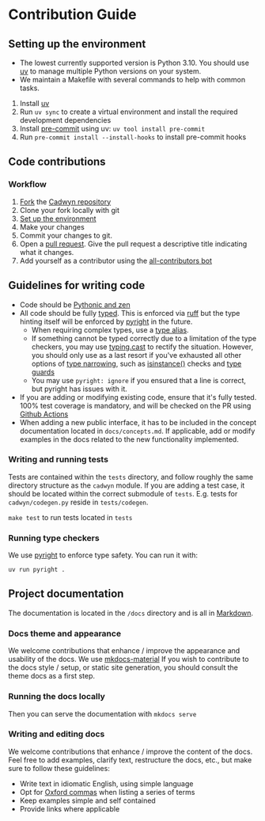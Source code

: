 # Contribution Guide

## Setting up the environment

* The lowest currently supported version is Python 3.10. You should use
[uv](https://docs.astral.sh/uv/) to manage multiple Python
versions on your system.
* We maintain a Makefile with several commands to help with common tasks.

1. Install [uv](https://docs.astral.sh/uv/)
2. Run `uv sync` to create a virtual environment and install the required development dependencies
3. Install [pre-commit](https://pre-commit.com/) using uv: `uv tool install pre-commit`
4. Run `pre-commit install --install-hooks` to install pre-commit hooks

## Code contributions

### Workflow

1. [Fork](https://github.com/zmievsa/cadwyn/fork) the [Cadwyn repository](https://github.com/zmievsa/cadwyn)
2. Clone your fork locally with git
3. [Set up the environment](#setting-up-the-environment)
4. Make your changes
5. Commit your changes to git.
6. Open a [pull request](https://docs.github.com/en/pull-requests). Give the pull request a descriptive title indicating what it changes.
7. Add yourself as a contributor using the [all-contributors bot](https://allcontributors.org/docs/en/bot/usage)

## Guidelines for writing code

* Code should be [Pythonic and zen](https://peps.python.org/pep-0020/)
* All code should be fully [typed](https://peps.python.org/pep-0484/). This is enforced via [ruff](https://github.com/astral-sh/ruff) but the type hinting itself will be enforced by [pyright](https://github.com/microsoft/pyright/) in the future.
  * When requiring complex types, use a [type alias](https://docs.python.org/3/library/typing.html#type-aliases).
  * If something cannot be typed correctly due to a limitation of the type checkers, you may use [typing.cast](https://docs.python.org/3/library/typing.html#typing.cast) to rectify the situation. However, you should only use as a last resort if you've exhausted all other options of [type narrowing](https://mypy.readthedocs.io/en/stable/type_narrowing.html), such as [isinstance()](https://docs.python.org/3/library/functions.html#isinstance) checks and [type guards](https://docs.python.org/3/library/typing.html#typing.TypeGuard)
  * You may use `pyright: ignore` if you ensured that a line is correct, but pyright has issues with it.
* If you are adding or modifying existing code, ensure that it's fully tested. 100% test coverage is mandatory, and will be checked on the PR using [Github Actions](https://github.com/features/actions)
* When adding a new public interface, it has to be included in the concept documentation located in `docs/concepts.md`. If applicable, add or modify examples in the docs related to the new functionality implemented.

### Writing and running tests

Tests are contained within the `tests` directory, and follow roughly the same
directory structure as the `cadwyn` module. If you are adding a test
case, it should be located within the correct submodule of `tests`. E.g.
tests for `cadwyn/codegen.py` reside in `tests/codegen`.

`make test` to run tests located in `tests`

### Running type checkers

We use [pyright](https://github.com/microsoft/pyright/) to enforce type safety.
You can run it with:

`uv run pyright .`

## Project documentation

The documentation is located in the `/docs` directory and is all in
[Markdown](https://www.markdownguide.org/).

### Docs theme and appearance

We welcome contributions that enhance / improve the appearance and usability of the docs. We use [mkdocs-material](https://squidfunk.github.io/mkdocs-material/) If you wish to contribute to the docs style / setup, or static site generation, you should consult the theme docs as a first step.

### Running the docs locally

Then you can serve the documentation with `mkdocs serve`

### Writing and editing docs

We welcome contributions that enhance / improve the content of the docs. Feel free to add examples, clarify text, restructure the docs, etc., but make sure to follow these guidelines:

* Write text in idiomatic English, using simple language
* Opt for [Oxford commas](https://en.wikipedia.org/wiki/Serial_comma) when listing a series of terms
* Keep examples simple and self contained
* Provide links where applicable
